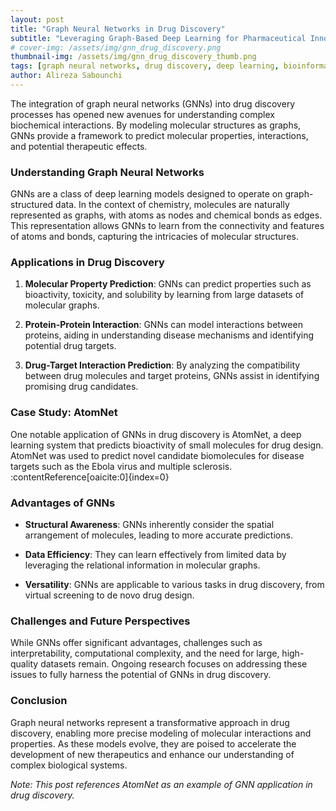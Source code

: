 ```yaml
---
layout: post
title: "Graph Neural Networks in Drug Discovery"
subtitle: "Leveraging Graph-Based Deep Learning for Pharmaceutical Innovation (thumbnail by IconScout)"
# cover-img: /assets/img/gnn_drug_discovery.png
thumbnail-img: /assets/img/gnn_drug_discovery_thumb.png
tags: [graph neural networks, drug discovery, deep learning, bioinformatics]
author: Alireza Sabounchi
---
```


The integration of graph neural networks (GNNs) into drug discovery processes has opened new avenues for understanding complex biochemical interactions. By modeling molecular structures as graphs, GNNs provide a framework to predict molecular properties, interactions, and potential therapeutic effects.

### Understanding Graph Neural Networks

GNNs are a class of deep learning models designed to operate on graph-structured data. In the context of chemistry, molecules are naturally represented as graphs, with atoms as nodes and chemical bonds as edges. This representation allows GNNs to learn from the connectivity and features of atoms and bonds, capturing the intricacies of molecular structures.

### Applications in Drug Discovery

1. **Molecular Property Prediction**: GNNs can predict properties such as bioactivity, toxicity, and solubility by learning from large datasets of molecular graphs.

2. **Protein-Protein Interaction**: GNNs can model interactions between proteins, aiding in understanding disease mechanisms and identifying potential drug targets.

3. **Drug-Target Interaction Prediction**: By analyzing the compatibility between drug molecules and target proteins, GNNs assist in identifying promising drug candidates.

### Case Study: AtomNet

One notable application of GNNs in drug discovery is AtomNet, a deep learning system that predicts bioactivity of small molecules for drug design. AtomNet was used to predict novel candidate biomolecules for disease targets such as the Ebola virus and multiple sclerosis. :contentReference[oaicite:0]{index=0}

### Advantages of GNNs

- **Structural Awareness**: GNNs inherently consider the spatial arrangement of molecules, leading to more accurate predictions.

- **Data Efficiency**: They can learn effectively from limited data by leveraging the relational information in molecular graphs.

- **Versatility**: GNNs are applicable to various tasks in drug discovery, from virtual screening to de novo drug design.

### Challenges and Future Perspectives

While GNNs offer significant advantages, challenges such as interpretability, computational complexity, and the need for large, high-quality datasets remain. Ongoing research focuses on addressing these issues to fully harness the potential of GNNs in drug discovery.

### Conclusion

Graph neural networks represent a transformative approach in drug discovery, enabling more precise modeling of molecular interactions and properties. As these models evolve, they are poised to accelerate the development of new therapeutics and enhance our understanding of complex biological systems.

*Note: This post references AtomNet as an example of GNN application in drug discovery.*


